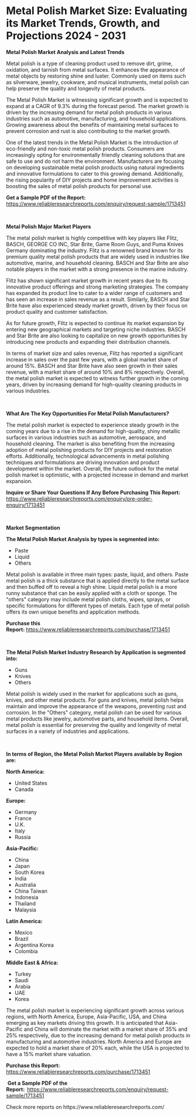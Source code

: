 <p><h1>Metal Polish Market Size: Evaluating its Market Trends, Growth, and Projections 2024 - 2031</h1></p><p><strong>Metal Polish Market Analysis and Latest Trends</strong></p>
<p><p>Metal polish is a type of cleaning product used to remove dirt, grime, oxidation, and tarnish from metal surfaces. It enhances the appearance of metal objects by restoring shine and luster. Commonly used on items such as silverware, jewelry, cookware, and musical instruments, metal polish can help preserve the quality and longevity of metal products.</p><p>The Metal Polish Market is witnessing significant growth and is expected to expand at a CAGR of 9.3% during the forecast period. The market growth is driven by the increasing demand for metal polish products in various industries such as automotive, manufacturing, and household applications. Growing awareness about the benefits of maintaining metal surfaces to prevent corrosion and rust is also contributing to the market growth.</p><p>One of the latest trends in the Metal Polish Market is the introduction of eco-friendly and non-toxic metal polish products. Consumers are increasingly opting for environmentally friendly cleaning solutions that are safe to use and do not harm the environment. Manufacturers are focusing on developing sustainable metal polish products using natural ingredients and innovative formulations to cater to this growing demand. Additionally, the rising popularity of DIY projects and home improvement activities is boosting the sales of metal polish products for personal use.</p></p>
<p><strong>Get a Sample PDF of the Report:&nbsp;</strong> <a href="https://www.reliableresearchreports.com/enquiry/request-sample/1713451">https://www.reliableresearchreports.com/enquiry/request-sample/1713451</a></p>
<p>&nbsp;</p>
<p><strong>Metal Polish Major Market Players</strong></p>
<p><p>The metal polish market is highly competitive with key players like Flitz, BASCH, GEORGE CO INC, Star Brite, Game Room Guys, and Puma Knives Germany dominating the industry. Flitz is a renowned brand known for its premium quality metal polish products that are widely used in industries like automotive, marine, and household cleaning. BASCH and Star Brite are also notable players in the market with a strong presence in the marine industry.</p><p>Flitz has shown significant market growth in recent years due to its innovative product offerings and strong marketing strategies. The company has expanded its product line to cater to a wider range of customers and has seen an increase in sales revenue as a result. Similarly, BASCH and Star Brite have also experienced steady market growth, driven by their focus on product quality and customer satisfaction.</p><p>As for future growth, Flitz is expected to continue its market expansion by entering new geographical markets and targeting niche industries. BASCH and Star Brite are also looking to capitalize on new growth opportunities by introducing new products and expanding their distribution channels.</p><p>In terms of market size and sales revenue, Flitz has reported a significant increase in sales over the past few years, with a global market share of around 15%. BASCH and Star Brite have also seen growth in their sales revenue, with a market share of around 10% and 8% respectively. Overall, the metal polish market is expected to witness further growth in the coming years, driven by increasing demand for high-quality cleaning products in various industries.</p></p>
<p>&nbsp;</p>
<p><strong>What Are The Key Opportunities For Metal Polish Manufacturers?</strong></p>
<p><p>The metal polish market is expected to experience steady growth in the coming years due to a rise in the demand for high-quality, shiny metallic surfaces in various industries such as automotive, aerospace, and household cleaning. The market is also benefiting from the increasing adoption of metal polishing products for DIY projects and restoration efforts. Additionally, technological advancements in metal polishing techniques and formulations are driving innovation and product development within the market. Overall, the future outlook for the metal polish market is optimistic, with a projected increase in demand and market expansion.</p></p>
<p><strong>Inquire or Share Your Questions If Any Before Purchasing This Report:</strong> <a href="https://www.reliableresearchreports.com/enquiry/pre-order-enquiry/1713451">https://www.reliableresearchreports.com/enquiry/pre-order-enquiry/1713451</a></p>
<p>&nbsp;</p>
<p><strong>Market Segmentation</strong></p>
<p><strong>The Metal Polish Market Analysis by types is segmented into:</strong></p>
<p><ul><li>Paste</li><li>Liquid</li><li>Others</li></ul></p>
<p><p>Metal polish is available in three main types: paste, liquid, and others. Paste metal polish is a thick substance that is applied directly to the metal surface and then buffed off to reveal a high shine. Liquid metal polish is a more runny substance that can be easily applied with a cloth or sponge. The "others" category may include metal polish cloths, wipes, sprays, or specific formulations for different types of metals. Each type of metal polish offers its own unique benefits and application methods.</p></p>
<p><strong>Purchase this Report:&nbsp;</strong><a href="https://www.reliableresearchreports.com/purchase/1713451">https://www.reliableresearchreports.com/purchase/1713451</a></p>
<p>&nbsp;</p>
<p><strong>The Metal Polish Market Industry Research by Application is segmented into:</strong></p>
<p><ul><li>Guns</li><li>Knives</li><li>Others</li></ul></p>
<p><p>Metal polish is widely used in the market for applications such as guns, knives, and other metal products. For guns and knives, metal polish helps maintain and improve the appearance of the weapons, preventing rust and corrosion. In the "Others" category, metal polish can be used for various metal products like jewelry, automotive parts, and household items. Overall, metal polish is essential for preserving the quality and longevity of metal surfaces in a variety of industries and applications.</p></p>
<p>&nbsp;</p>
<p><strong>In terms of Region, the Metal Polish Market Players available by Region are:</strong></p>
<p>
    <p> <strong> North America: </strong>
        <ul>
            <li>United States</li>
            <li>Canada</li>
        </ul>
        </p> 
    <p> <strong> Europe: </strong>
        <ul>
            <li>Germany</li>
            <li>France</li>
            <li>U.K.</li>
            <li>Italy</li>
            <li>Russia</li>
        </ul>
        </p> 
    <p> <strong> Asia-Pacific: </strong>
        <ul>
            <li>China</li>
            <li>Japan</li>
            <li>South Korea</li>
            <li>India</li>
            <li>Australia</li>
            <li>China Taiwan</li>
            <li>Indonesia</li>
            <li>Thailand</li>
            <li>Malaysia</li>
        </ul>
        </p> 
    <p> <strong> Latin America: </strong>
        <ul>
            <li>Mexico</li>
            <li>Brazil</li>
            <li>Argentina Korea</li>
            <li>Colombia</li>
        </ul>
        </p> 
    <p> <strong> Middle East & Africa: </strong>
        <ul>
            <li>Turkey</li>
            <li>Saudi</li>
            <li>Arabia</li>
            <li>UAE</li>
            <li>Korea</li>
        </ul>
    </p>
    </p>
<p><p>The metal polish market is experiencing significant growth across various regions, with North America, Europe, Asia-Pacific, USA, and China emerging as key markets driving this growth. It is anticipated that Asia-Pacific and China will dominate the market with a market share of 35% and 25% respectively, due to the increasing demand for metal polish products in manufacturing and automotive industries. North America and Europe are expected to hold a market share of 20% each, while the USA is projected to have a 15% market share valuation.</p></p>
<p><strong>Purchase this Report: </strong><a href="https://www.reliableresearchreports.com/purchase/1713451">https://www.reliableresearchreports.com/purchase/1713451</a></p>
<p>&nbsp;<strong>Get a Sample PDF of the Report:&nbsp;&nbsp;</strong><a href="https://www.reliableresearchreports.com/enquiry/request-sample/1713451">https://www.reliableresearchreports.com/enquiry/request-sample/1713451</a></p>
<p><strong></strong></p>
<p>Check more reports on https://www.reliableresearchreports.com/</p>